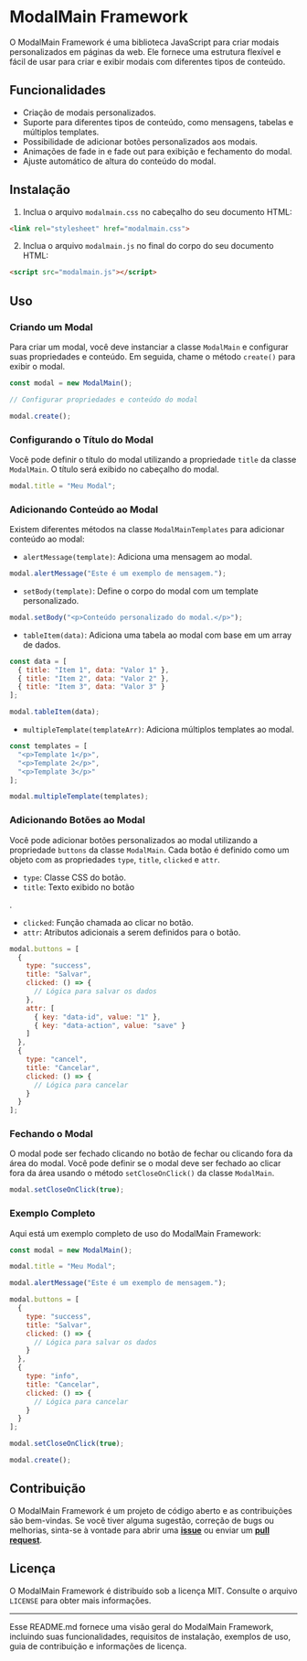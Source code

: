 # ModalMain Framework

O ModalMain Framework é uma biblioteca JavaScript para criar modais personalizados em páginas da web. Ele fornece uma estrutura flexível e fácil de usar para criar e exibir modais com diferentes tipos de conteúdo.

## Funcionalidades

- Criação de modais personalizados.
- Suporte para diferentes tipos de conteúdo, como mensagens, tabelas e múltiplos templates.
- Possibilidade de adicionar botões personalizados aos modais.
- Animações de fade in e fade out para exibição e fechamento do modal.
- Ajuste automático de altura do conteúdo do modal.

## Instalação

1. Inclua o arquivo `modalmain.css` no cabeçalho do seu documento HTML:

```html
<link rel="stylesheet" href="modalmain.css">
```

2. Inclua o arquivo `modalmain.js` no final do corpo do seu documento HTML:

```html
<script src="modalmain.js"></script>
```

## Uso

### Criando um Modal

Para criar um modal, você deve instanciar a classe `ModalMain` e configurar suas propriedades e conteúdo. Em seguida, chame o método `create()` para exibir o modal.

```javascript
const modal = new ModalMain();

// Configurar propriedades e conteúdo do modal

modal.create();
```

### Configurando o Título do Modal

Você pode definir o título do modal utilizando a propriedade `title` da classe `ModalMain`. O título será exibido no cabeçalho do modal.

```javascript
modal.title = "Meu Modal";
```

### Adicionando Conteúdo ao Modal

Existem diferentes métodos na classe `ModalMainTemplates` para adicionar conteúdo ao modal:

- `alertMessage(template)`: Adiciona uma mensagem ao modal.

```javascript
modal.alertMessage("Este é um exemplo de mensagem.");
```

- `setBody(template)`: Define o corpo do modal com um template personalizado.

```javascript
modal.setBody("<p>Conteúdo personalizado do modal.</p>");
```

- `tableItem(data)`: Adiciona uma tabela ao modal com base em um array de dados.

```javascript
const data = [
  { title: "Item 1", data: "Valor 1" },
  { title: "Item 2", data: "Valor 2" },
  { title: "Item 3", data: "Valor 3" }
];

modal.tableItem(data);
```

- `multipleTemplate(templateArr)`: Adiciona múltiplos templates ao modal.

```javascript
const templates = [
  "<p>Template 1</p>",
  "<p>Template 2</p>",
  "<p>Template 3</p>"
];

modal.multipleTemplate(templates);
```

### Adicionando Botões ao Modal

Você pode adicionar botões personalizados ao modal utilizando a propriedade `buttons` da classe `ModalMain`. Cada botão é definido como um objeto com as propriedades `type`, `title`, `clicked` e `attr`.

- `type`: Classe CSS do botão.
- `title`: Texto exibido no botão

.
- `clicked`: Função chamada ao clicar no botão.
- `attr`: Atributos adicionais a serem definidos para o botão.

```javascript
modal.buttons = [
  {
    type: "success",
    title: "Salvar",
    clicked: () => {
      // Lógica para salvar os dados
    },
    attr: [
      { key: "data-id", value: "1" },
      { key: "data-action", value: "save" }
    ]
  },
  {
    type: "cancel",
    title: "Cancelar",
    clicked: () => {
      // Lógica para cancelar
    }
  }
];
```

### Fechando o Modal

O modal pode ser fechado clicando no botão de fechar ou clicando fora da área do modal. Você pode definir se o modal deve ser fechado ao clicar fora da área usando o método `setCloseOnClick()` da classe `ModalMain`.

```javascript
modal.setCloseOnClick(true);
```

### Exemplo Completo

Aqui está um exemplo completo de uso do ModalMain Framework:

```javascript
const modal = new ModalMain();

modal.title = "Meu Modal";

modal.alertMessage("Este é um exemplo de mensagem.");

modal.buttons = [
  {
    type: "success",
    title: "Salvar",
    clicked: () => {
      // Lógica para salvar os dados
    }
  },
  {
    type: "info",
    title: "Cancelar",
    clicked: () => {
      // Lógica para cancelar
    }
  }
];

modal.setCloseOnClick(true);

modal.create();
```

## Contribuição

O ModalMain Framework é um projeto de código aberto e as contribuições são bem-vindas. Se você tiver alguma sugestão, correção de bugs ou melhorias, sinta-se à vontade para abrir uma **[issue](https://github.com/guilhermelspinto/modalMain/issues)** ou enviar um **[pull request](https://github.com/guilhermelspinto/modalMain/pulls)**.

## Licença

O ModalMain Framework é distribuído sob a licença MIT. Consulte o arquivo `LICENSE` para obter mais informações.

---

Esse README.md fornece uma visão geral do ModalMain Framework, incluindo suas funcionalidades, requisitos de instalação, exemplos de uso, guia de contribuição e informações de licença.
